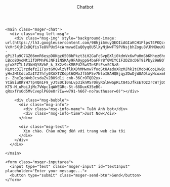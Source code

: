 



<body>
  
  <!-- partial:index.partial.html -->
  <link rel="stylesheet" href="/assets/css/style1.css">
  <script src="https://ajax.googleapis.com/ajax/libs/jquery/3.2.1/jquery.min.js"></script>
  <section class="msger">
    <header class="msger-header">
      <div class="msger-header-title">
        <i class="fas fa-bug"></i> Chatbot <i class="fas fa-bug"></i>
      </div>
    </header>

    <main class="msger-chat">
      <div class="msg left-msg">
        <div class="msg-img" style="background-image: url(https://lh3.googleusercontent.com/9Bhji6muyQEOIiAGIaKCH1PlpsT4PKQc4f1nzzMYWC4-VxVr5XjhZxDQfisTe8VPUx54cWrmvwdEaQ0yq0U5lXyNjNwFT9PVNsjbhZogu8VJhMOeuKUynWJ6ZWjKIllnhNWBcltPBoc--gPi3lu9C7GZ66mnR6espDOKgz6508bPkzt3iH2GaFcSvpBXli0kdmVx6wPuHmSbKhhez6hoiw8uiVShsTuiCRTZ1VSS7-LBco8OyoMt1IfDPMnP6JNF1iNSKAy9FA0yppG4baFPr8f0WIYCIF2DZUcD6T9iPby29WBQTrSAG7_L0Yi_PiHPod_HQfeeKVRf8tUHbqevcn4_RA3tgbwPUi2lZEH0d9BYHInwPj8KpXqc0W-gfxXEZTL1V3kHQY8VhE_k_3X2z9cKMBPU2SwSTeSEtFsvSCBz8-RLmtc3IlrzdefzI1TsxtGMGwlzVflkXDhMMwnw7fooStUAadoXRzMJhkItCMobHCcoLXwBz74NQXKCcxS0a2q5-yHvJHtCdcoXaITZ7hfy0XAXTZKdpt6QMoJf55P5v7NloIBAHQEjqyZOwDjW8AOlxyHcoxmBpj_VCKDEs-z-_ZheIgoWvbJcsdaZv2BU9d1i_cnb-36CrOTQD2yx-YCa8iuOKYH7Tp4Qm1F9_yJtE0C10nLvp31knMSr0nyRGlNwGpRLt845JfksETOzzrcWTjD5ecmt0LACOVrNyabWvs2T2-KT5-M_uMoiJjMc7VWpc1qWWEGRc-St-68DuxK35eBG-qRxxfrsOd5MvCveplPG0eOr7Iw=w791-h667-no?authuser=0)"></div>

        <div class="msg-bubble">
          <div class="msg-info">
            <div class="msg-info-name"> Tuấn Anh bot</div>
            <div class="msg-info-time">Just Now</div>
          </div>

          <div class="msg-text">
            Xin chào. Chào mừng đến với trang web của tôi
          </div>
        </div>
      </div>

    </main>

    <form class="msger-inputarea">
      <input type="text" class="msger-input" id="textInput" placeholder="Enter your message...">
      <button type="submit" class="msger-send-btn">Send</button>
    </form>
  </section>
  <!-- partial -->
  <script type="text/javascript">
    // STORE TOKEN INTO LOCALSTORAGE
    sessionStorage.setItem('action', 'default_action');
    sessionStorage.setItem('state', 0);
  </script>
  <script src='https://use.fontawesome.com/releases/v5.0.13/js/all.js'></script>
  <script>

    const msgerForm = get(".msger-inputarea");
    const msgerInput = get(".msger-input");
    const msgerChat = get(".msger-chat");

    
    // Icons made by Freepik from www.flaticon.com
    const BOT_IMG = "https://lh3.googleusercontent.com/9Bhji6muyQEOIiAGIaKCH1PlpsT4PKQc4f1nzzMYWC4-VxVr5XjhZxDQfisTe8VPUx54cWrmvwdEaQ0yq0U5lXyNjNwFT9PVNsjbhZogu8VJhMOeuKUynWJ6ZWjKIllnhNWBcltPBoc--gPi3lu9C7GZ66mnR6espDOKgz6508bPkzt3iH2GaFcSvpBXli0kdmVx6wPuHmSbKhhez6hoiw8uiVShsTuiCRTZ1VSS7-LBco8OyoMt1IfDPMnP6JNF1iNSKAy9FA0yppG4baFPr8f0WIYCIF2DZUcD6T9iPby29WBQTrSAG7_L0Yi_PiHPod_HQfeeKVRf8tUHbqevcn4_RA3tgbwPUi2lZEH0d9BYHInwPj8KpXqc0W-gfxXEZTL1V3kHQY8VhE_k_3X2z9cKMBPU2SwSTeSEtFsvSCBz8-RLmtc3IlrzdefzI1TsxtGMGwlzVflkXDhMMwnw7fooStUAadoXRzMJhkItCMobHCcoLXwBz74NQXKCcxS0a2q5-yHvJHtCdcoXaITZ7hfy0XAXTZKdpt6QMoJf55P5v7NloIBAHQEjqyZOwDjW8AOlxyHcoxmBpj_VCKDEs-z-_ZheIgoWvbJcsdaZv2BU9d1i_cnb-36CrOTQD2yx-YCa8iuOKYH7Tp4Qm1F9_yJtE0C10nLvp31knMSr0nyRGlNwGpRLt845JfksETOzzrcWTjD5ecmt0LACOVrNyabWvs2T2-KT5-M_uMoiJjMc7VWpc1qWWEGRc-St-68DuxK35eBG-qRxxfrsOd5MvCveplPG0eOr7Iw=w791-h667-no?authuser=0";
    const PERSON_IMG = "https://iconarchive.com/download/i84591/custom-icon-design/flatastic-4/User-blue.ico";
    const BOT_NAME = "    Tuấn Anh Bot";
    const PERSON_NAME = "you";

    msgerForm.addEventListener("submit", event => {
      event.preventDefault();

      const msgText = msgerInput.value;
      if (!msgText) return;

      appendMessage(PERSON_NAME, PERSON_IMG, "right", msgText);
      msgerInput.value = "";
      botResponse(msgText);
    });

    function appendMessage(name, img, side, text) {
      //   Simple solution for small apps
      const msgHTML = `
<div class="msg ${side}-msg">
  <div class="msg-img" style="background-image: url(${img})"></div>

  <div class="msg-bubble">
    <div class="msg-info">
      <div class="msg-info-name">${name}</div>
      <div class="msg-info-time">${formatDate(new Date())}</div>
    </div>

    <div class="msg-text">${text}</div>
  </div>
</div>
`;
      const msgHTML2 = `
<div class="msg ${side}-msg">
  <div class="msg-img" style="background-image: url(${img})"></div>

  <div class="msg-bubble">
    <div class="msg-info">
      <div class="msg-info-name">{{name1}}</div>
      <div class="msg-info-time">${formatDate(new Date())}</div>
    </div>

    <div class="msg-text">${text}</div>
  </div>
</div>
`;
      if (side == 'left') {
      msgerChat.insertAdjacentHTML("beforeend", msgHTML);}
      else {msgerChat.insertAdjacentHTML("beforeend", msgHTML2)}
      msgerChat.scrollTop += 500;
    }

    function botResponse(rawText) {
      let token = sessionStorage.getItem('accesstoken')
      let current_action = sessionStorage.getItem('action')
      let current_state = sessionStorage.getItem('state')
      $.get("/get", {accesstoken: token, msg: rawText ,action : current_action , state : current_state}).done(function (data) {
        console.log(rawText);
        console.log(data);
        console.log(data.action);
        console.log(data.state);
        console.log(data.res);
        const msgText = data.res;
        const recive_action =data.action;
        const recive_state = data.state;
        sessionStorage.setItem('action', recive_action);
        sessionStorage.setItem('state', recive_state);
        appendMessage(BOT_NAME, BOT_IMG, "left", msgText);

      }); 

    }


    // Utils
    function get(selector, root = document) {
      return root.querySelector(selector);
    }

    function formatDate(date) {
      const h = "0" + date.getHours();
      const m = "0" + date.getMinutes();

      return `${h.slice(-2)}:${m.slice(-2)}`;
    }



  </script>

</body>


